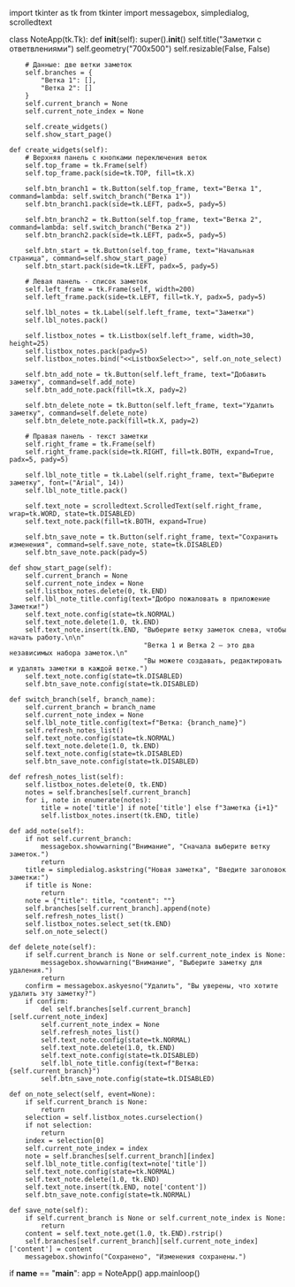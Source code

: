 import tkinter as tk
from tkinter import messagebox, simpledialog, scrolledtext

class NoteApp(tk.Tk):
    def __init__(self):
        super().__init__()
        self.title("Заметки с ответвлениями")
        self.geometry("700x500")
        self.resizable(False, False)

        # Данные: две ветки заметок
        self.branches = {
            "Ветка 1": [],
            "Ветка 2": []
        }
        self.current_branch = None
        self.current_note_index = None

        self.create_widgets()
        self.show_start_page()

    def create_widgets(self):
        # Верхняя панель с кнопками переключения веток
        self.top_frame = tk.Frame(self)
        self.top_frame.pack(side=tk.TOP, fill=tk.X)

        self.btn_branch1 = tk.Button(self.top_frame, text="Ветка 1", command=lambda: self.switch_branch("Ветка 1"))
        self.btn_branch1.pack(side=tk.LEFT, padx=5, pady=5)

        self.btn_branch2 = tk.Button(self.top_frame, text="Ветка 2", command=lambda: self.switch_branch("Ветка 2"))
        self.btn_branch2.pack(side=tk.LEFT, padx=5, pady=5)

        self.btn_start = tk.Button(self.top_frame, text="Начальная страница", command=self.show_start_page)
        self.btn_start.pack(side=tk.LEFT, padx=5, pady=5)

        # Левая панель - список заметок
        self.left_frame = tk.Frame(self, width=200)
        self.left_frame.pack(side=tk.LEFT, fill=tk.Y, padx=5, pady=5)

        self.lbl_notes = tk.Label(self.left_frame, text="Заметки")
        self.lbl_notes.pack()

        self.listbox_notes = tk.Listbox(self.left_frame, width=30, height=25)
        self.listbox_notes.pack(pady=5)
        self.listbox_notes.bind("<<ListboxSelect>>", self.on_note_select)

        self.btn_add_note = tk.Button(self.left_frame, text="Добавить заметку", command=self.add_note)
        self.btn_add_note.pack(fill=tk.X, pady=2)

        self.btn_delete_note = tk.Button(self.left_frame, text="Удалить заметку", command=self.delete_note)
        self.btn_delete_note.pack(fill=tk.X, pady=2)

        # Правая панель - текст заметки
        self.right_frame = tk.Frame(self)
        self.right_frame.pack(side=tk.RIGHT, fill=tk.BOTH, expand=True, padx=5, pady=5)

        self.lbl_note_title = tk.Label(self.right_frame, text="Выберите заметку", font=("Arial", 14))
        self.lbl_note_title.pack()

        self.text_note = scrolledtext.ScrolledText(self.right_frame, wrap=tk.WORD, state=tk.DISABLED)
        self.text_note.pack(fill=tk.BOTH, expand=True)

        self.btn_save_note = tk.Button(self.right_frame, text="Сохранить изменения", command=self.save_note, state=tk.DISABLED)
        self.btn_save_note.pack(pady=5)

    def show_start_page(self):
        self.current_branch = None
        self.current_note_index = None
        self.listbox_notes.delete(0, tk.END)
        self.lbl_note_title.config(text="Добро пожаловать в приложение Заметки!")
        self.text_note.config(state=tk.NORMAL)
        self.text_note.delete(1.0, tk.END)
        self.text_note.insert(tk.END, "Выберите ветку заметок слева, чтобы начать работу.\n\n"
                                      "Ветка 1 и Ветка 2 — это два независимых набора заметок.\n"
                                      "Вы можете создавать, редактировать и удалять заметки в каждой ветке.")
        self.text_note.config(state=tk.DISABLED)
        self.btn_save_note.config(state=tk.DISABLED)

    def switch_branch(self, branch_name):
        self.current_branch = branch_name
        self.current_note_index = None
        self.lbl_note_title.config(text=f"Ветка: {branch_name}")
        self.refresh_notes_list()
        self.text_note.config(state=tk.NORMAL)
        self.text_note.delete(1.0, tk.END)
        self.text_note.config(state=tk.DISABLED)
        self.btn_save_note.config(state=tk.DISABLED)

    def refresh_notes_list(self):
        self.listbox_notes.delete(0, tk.END)
        notes = self.branches[self.current_branch]
        for i, note in enumerate(notes):
            title = note['title'] if note['title'] else f"Заметка {i+1}"
            self.listbox_notes.insert(tk.END, title)

    def add_note(self):
        if not self.current_branch:
            messagebox.showwarning("Внимание", "Сначала выберите ветку заметок.")
            return
        title = simpledialog.askstring("Новая заметка", "Введите заголовок заметки:")
        if title is None:
            return
        note = {"title": title, "content": ""}
        self.branches[self.current_branch].append(note)
        self.refresh_notes_list()
        self.listbox_notes.select_set(tk.END)
        self.on_note_select()

    def delete_note(self):
        if self.current_branch is None or self.current_note_index is None:
            messagebox.showwarning("Внимание", "Выберите заметку для удаления.")
            return
        confirm = messagebox.askyesno("Удалить", "Вы уверены, что хотите удалить эту заметку?")
        if confirm:
            del self.branches[self.current_branch][self.current_note_index]
            self.current_note_index = None
            self.refresh_notes_list()
            self.text_note.config(state=tk.NORMAL)
            self.text_note.delete(1.0, tk.END)
            self.text_note.config(state=tk.DISABLED)
            self.lbl_note_title.config(text=f"Ветка: {self.current_branch}")
            self.btn_save_note.config(state=tk.DISABLED)

    def on_note_select(self, event=None):
        if self.current_branch is None:
            return
        selection = self.listbox_notes.curselection()
        if not selection:
            return
        index = selection[0]
        self.current_note_index = index
        note = self.branches[self.current_branch][index]
        self.lbl_note_title.config(text=note['title'])
        self.text_note.config(state=tk.NORMAL)
        self.text_note.delete(1.0, tk.END)
        self.text_note.insert(tk.END, note['content'])
        self.btn_save_note.config(state=tk.NORMAL)

    def save_note(self):
        if self.current_branch is None or self.current_note_index is None:
            return
        content = self.text_note.get(1.0, tk.END).rstrip()
        self.branches[self.current_branch][self.current_note_index]['content'] = content
        messagebox.showinfo("Сохранено", "Изменения сохранены.")

if __name__ == "__main__":
    app = NoteApp()
    app.mainloop()
